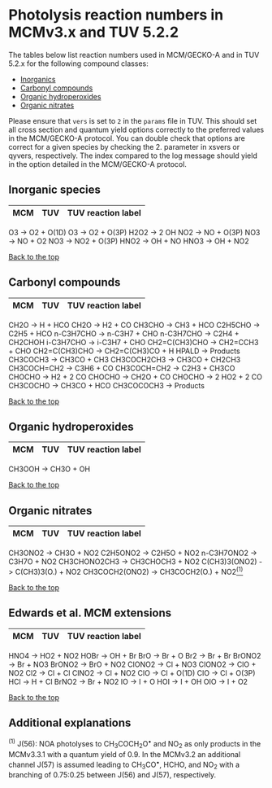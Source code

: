 # Photolysis reaction numbers in MCMv3.x and TUV 5.2.2

The tables below list reaction numbers used in MCM/GECKO-A
and in TUV 5.2.x for the following compound classes:

- [Inorganics](#inorganic-species)
- [Carbonyl compounds](#carbonyl-compounds)
- [Organic hydroperoxides](#organic-hydroperoxides)
- [Organic nitrates](#organic-nitrates)

Please ensure that `vers` is set to `2` in the `params` file in TUV.
This should set all cross section and quantum yield options correctly to
the preferred values in the MCM/GECKO-A protocol. You can double check that
options are correct for a given species by checking the 2. parameter
in xsvers or qyvers, respectively. The index compared to the log message
should yield in the option detailed in the MCM/GECKO-A protocol.


## Inorganic species

MCM     | TUV | TUV reaction label
-------:|----:|:------------------
O3 -> O2 + O(1D)
O3 -> O2 + O(3P)
H2O2 -> 2 OH
NO2 -> NO + O(3P)
NO3 -> NO + O2
NO3 -> NO2 + O(3P)
HNO2 -> OH + NO
HNO3 -> OH + NO2

[Back to the top](#photolysis-reaction-numbers-in-different-model-frameworks)


## Carbonyl compounds

MCM     | TUV | TUV reaction label
-------:|----:|:------------------
CH2O -> H + HCO
CH2O -> H2 + CO
CH3CHO -> CH3 + HCO
C2H5CHO -> C2H5 + HCO
n-C3H7CHO -> n-C3H7 + CHO
n-C3H7CHO -> C2H4 + CH2CHOH
i-C3H7CHO -> i-C3H7 + CHO
CH2=C(CH3)CHO -> CH2=CCH3 + CHO
CH2=C(CH3)CHO -> CH2=C(CH3)CO + H
HPALD -> Products
CH3COCH3 -> CH3CO + CH3
CH3COCH2CH3 -> CH3CO + CH2CH3
CH3COCH=CH2 -> C3H6 + CO
CH3COCH=CH2 -> C2H3 + CH3CO
CHOCHO -> H2 + 2 CO
CHOCHO -> CH2O + CO
CHOCHO -> 2 HO2 + 2 CO
CH3COCHO -> CH3CO + HCO
CH3COCOCH3 -> Products

[Back to the top](#photolysis-reaction-numbers-in-different-model-frameworks)


## Organic hydroperoxides

MCM     | TUV | TUV reaction label
-------:|----:|:------------------
CH3OOH -> CH3O + OH

[Back to the top](#photolysis-reaction-numbers-in-different-model-frameworks)


## Organic nitrates

MCM     | TUV | TUV reaction label
-------:|----:|:------------------
CH3ONO2 -> CH3O + NO2
C2H5ONO2 -> C2H5O + NO2
n-C3H7ONO2 -> C3H7O + NO2
CH3CHONO2CH3 -> CH3CHOCH3 + NO2
C(CH3)3(ONO2) -> C(CH3)3(O.) + NO2
CH3COCH2(ONO2) -> CH3COCH2(O.) + NO2[<sup>(1)</sup>](#additional-explanations)

[Back to the top](#photolysis-reaction-numbers-in-different-model-frameworks)


## Edwards et al. MCM extensions

MCM     | TUV | TUV reaction label
-------:|----:|:------------------
HNO4 -> HO2 + NO2
HOBr -> OH + Br
BrO -> Br + O
Br2 -> Br + Br
BrONO2 -> Br + NO3
BrONO2 -> BrO + NO2
ClONO2 -> Cl + NO3
ClONO2 -> ClO + NO2
Cl2 -> Cl + Cl
ClNO2 -> Cl + NO2
ClO -> Cl + O(1D)
ClO -> Cl + O(3P)
HCl -> H + Cl
BrNO2 -> Br + NO2
IO -> I + O
HOI -> I + OH
OIO -> I + O2


[Back to the top](#photolysis-reaction-numbers-in-different-model-frameworks)


## Additional explanations

<sup>(1)</sup> J(56): NOA photolyses to CH<sub>3</sub>COCH<sub>2</sub>O<sup>•</sup>
and NO<sub>2</sub> as only products in the MCMv3.3.1 with a quantum yield of 0.9.
In the MCMv3.2 an additional channel J(57) is assumed leading to
CH<sub>3</sub>CO<sup>•</sup>, HCHO, and NO<sub>2</sub> with a branching of
0.75:0.25 between J(56) and J(57), respectively.
